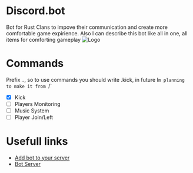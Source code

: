 # Discord.bot

Bot for Rust Clans to impove their communication and create more comfortable game expirience. 
Also I can describe this bot like all in one, all items for comforting gameplay
![Logo](https://i.morioh.com/210715/ff989a40.webp)

# Commands
Prefix `.`, so to use commands you should write .kick, in future I`m planning to make it from `/`


- [x] Kick 
- [ ] Players Monitoring
- [ ] Music System
- [ ] Player Join/Left

# Usefull links

- [Add bot to your server](https://cutt.ly/rustcampbot)
- [Bot Server](https://discord.gg/jZPSbdHpNk)
